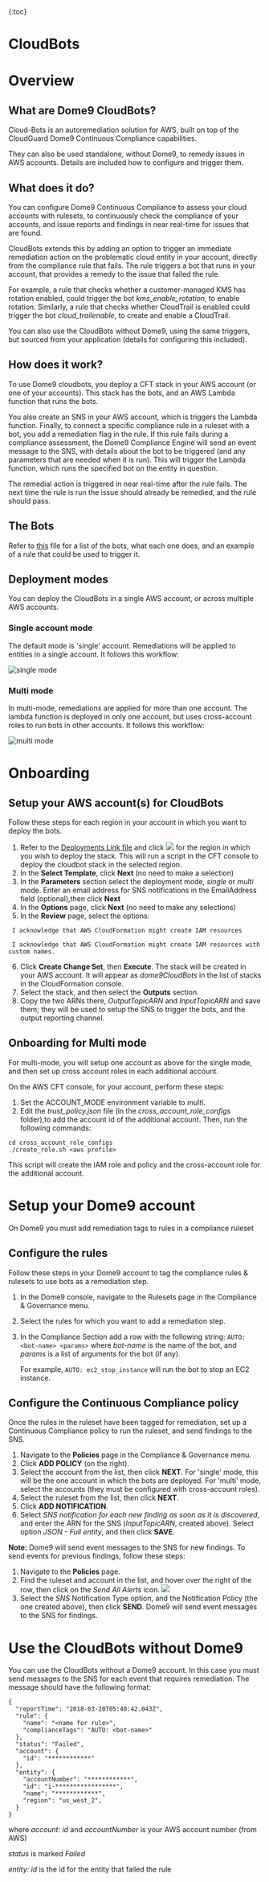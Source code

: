 {:toc}

# CloudBots

# Overview

## What are Dome9 CloudBots?

Cloud-Bots is an autoremediation solution for AWS, built on top of the CloudGuard Dome9 Continuous Compliance capabilities.

They can also be used standalone, without Dome9, to remedy issues in AWS accounts. Details are included how to configure and trigger them. 

## What does it do?

You can configure Dome9 Continuous Compliance to assess your cloud accounts with rulesets, to continuously check the compliance of your accounts, and issue reports and findings in near real-time for issues that are found. 

CloudBots extends this  by adding an option to trigger an immediate remediation action on the problematic cloud entity in your account, directly from the compliance rule that fails. The rule triggers a bot that runs in your account, that provides a remedy to the issue that failed the rule.

For example, a rule that checks whether a customer-managed KMS has rotation enabled, could trigger the bot *kms_enable_rotation*, to enable rotation. Similarly, a rule that checks whether CloudTrail is enabled could trigger the bot *cloud_trailenable*, to create and enable a CloudTrail.


You can also use the CloudBots without Dome9, using the same triggers, but sourced from your application (details for configuring this included).

## How does it work?

To use Dome9 cloudbots, you  deploy a CFT stack in your AWS account (or one of your accounts). This stack  has the bots, and an AWS Lambda function that runs the bots. 

You also create an SNS in your AWS account, which is triggers the Lambda function. Finally, to connect a specific compliance rule in a ruleset with a bot, you add a remediation flag in the rule. If this rule fails during a compliance assessment, the Dome9 Compliance Engine will send an event message to the SNS, with details about the bot to be triggered (and any parameters that are needed when it is run). This will trigger the Lambda function, which runs the specified bot on the entity in question. 

The remedial action is triggered in near real-time after the rule fails. The next time the rule is run the issue should already be remedied, and the rule should pass.

## The Bots

Refer to [this](docs.Bots.md) file for a list of the bots,  what each one does, and an example of a rule that could be used to trigger it.

## Deployment modes

You can deploy the CloudBots in a single AWS account, or across multiple AWS accounts.

### Single account mode

The default mode is 'single' account. Remediations will be applied to entities in a single account. It follows this workflow:

![single mode](docs/pictures/data-flow.png)


### Multi mode

In multi-mode, remediations are applied for more than one account. The lambda function is deployed in only one account, but uses cross-account roles to run bots in other accounts. It follows this workflow:

![multi mode](docs/pictures/cs2_multi_acct_workflow.jpg)


# Onboarding

## Setup your AWS account(s) for CloudBots
Follow these steps for each region in your account in which you want to deploy the bots.

1. Refer to the [Deployments Link file](docs/Deployment%20Links.md ) and click  <img src="https://s3.amazonaws.com/cloudformation-examples/cloudformation-launch-stack.png"> for the region in which you wish to deploy the stack.  This will run a script in the CFT console to deploy the cloudbot stack in the selected region.
1. In the **Select Template**, click **Next** (no need to make a selection)
1. In the **Parameters** section select the deployment mode, *single* or *multi* mode. Enter an email address for SNS notifications in the EmailAddress field (optional),then click **Next**
1. In the **Options** page, click **Next** (no need to make any selections)
1. In the **Review** page, select the options:

``` I acknowledge that AWS CloudFormation might create IAM resources```

``` I acknowledge that AWS CloudFormation might create IAM resources with custom names.```

6. Click **Create Change Set**, then **Execute**. The stack will be created in your AWS account. It will appear as *dome9CloudBots* in the list of stacks in the CloudFormation console.
1. Select the stack, and then select the **Outputs** section.
1. Copy the two ARNs there, *OutputTopicARN* and *InputTopicARN* and save them; they will be used to setup the SNS to trigger the bots, and the output reporting channel.

## Onboarding for Multi mode

For multi-mode, you will setup one account as above for the single mode, and then set up cross account roles in each additional account.

On the AWS CFT console, for your account, perform these steps:

1. Set the ACCOUNT_MODE environment variable to *multi*.
1. Edit the *trust_policy.json* file (in the *cross_account_role_configs* folder),to add the account id of the additional account. Then, run the following commands:
```
cd cross_account_role_configs
./create_role.sh <aws profile>
```

This script will create the IAM role and policy and the cross-account role for the additional account.

# Setup your Dome9 account

On Dome9 you must add remediation tags to rules in a compliance ruleset

## Configure the rules
Follow these steps in your Dome9 account to tag the compliance rules & rulesets to use bots as a remediation step.

1. In the Dome9 console, navigate to the Rulesets page in the Compliance & Governance menu.
1. Select the rules for which you want to add a remediation step.
1. In the Compliance Section add a row with the following string:
``` AUTO: <bot-name> <params> ```
   where *bot-name* is the name of the bot, and *params* is a list of arguments for the bot (if any).
   
   For example,  ``` AUTO: ec2_stop_instance ``` will run the bot to stop an EC2 instance.

## Configure the Continuous Compliance policy

Once the rules in the ruleset have been tagged for remediation, set up a Continuous Compliance policy to run the ruleset, and send findings to the SNS.

1. Navigate to the **Policies** page in the Compliance & Governance menu.
1. Click **ADD POLICY** (on the right).
1. Select the account from the list, then click **NEXT**. For 'single' mode, this will be the one account in which the bots are deployed. For 'multi' mode, select the accounts (they must be configured with cross-account roles).
1. Select the ruleset from the list, then click **NEXT**.
1. Click **ADD NOTIFICATION**.
1. Select *SNS notification for each new finding as soon as it is discovered*, and enter the ARN for the SNS (*InputTopicARN*, created above). Select option *JSON - Full entity*, and then click **SAVE**.

**Note:** Dome9 will  send event messages to the SNS for new findings. To send events for previous findings, follow these steps:
1. Navigate to the **Policies** page.
1. Find the ruleset and account in the list, and hover over the right of the row, then click on the *Send All Alerts* icon.
![](docs/pictures/send_all_events_button.png)
1. Select the *SNS* Notification Type option, and the Notification Policy (the one created above), then click **SEND**. Dome9 will send event messages to the SNS for findings.

# Use the CloudBots without Dome9

You can use the CloudBots without a Dome9 account. In this case you must send messages to the SNS for each event that requires remediation. The message should have the following format:

```
{
  "reportTime": "2018-03-20T05:40:42.043Z",
  "rule": {
    "name": "<name for rule>",
    "complianceTags": "AUTO: <bot-name>"
  },
  "status": "Failed",
  "account": {
    "id": "************"
  },
  "entity": {
    "accountNumber": "************",
    "id": "i-*****************",
    "name": "************",
    "region": "us_west_2",
  }
}
```
where 
 *account: id* and *accountNumber* is your AWS account number (from AWS)
 
 *status* is marked *Failed*
 
 *entity: id* is the id for the entity that failed the rule
 

